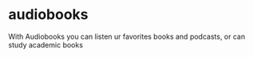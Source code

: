 # audiobooks
With Audiobooks you can listen ur favorites books and podcasts, or can study academic books
